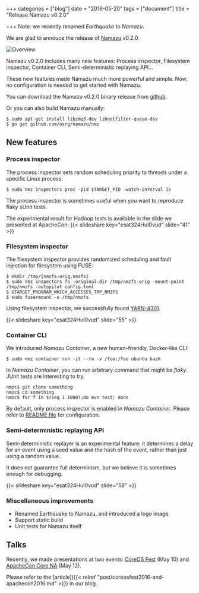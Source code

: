 +++
categories = ["blog"]
date = "2016-05-20"
tags = ["document"]
title = "Release Namazu v0.2.0"

+++
Note: we recently renamed _Earthquake_ to _Namazu_.

We are glad to annouce the release of [Namazu](https://github.com/osrg/namazu) v0.2.0.

![Overview](/namazu/images/namazu-v0.2.png)

Namazu v0.2.0 includes many new features: Process inspector, Filesystem inspector, Container CLI, Semi-deterministic replaying API...

These new features made Namazu much more powerful and simple.
Now, no configuration is needed to get started with Namazu.

You can download the Namazu v0.2.0 binary release from [github](https://github.com/osrg/namazu/releases/tag/v0.2.0).

Or you can also build Namazu manually:

    $ sudo apt-get install libzmq3-dev libnetfilter-queue-dev
    $ go get github.com/osrg/namazu/nmz

## New features
### Process inspector
The process inspector sets random scheduling priority to threads under a specific Linux process:

    $ sudo nmz inspectors proc -pid $TARGET_PID -watch-interval 1s

The process inspector is sometimes useful when you want to reproduce flaky xUnit tests.

The experimental result for Hadoop tests is available in the slide we presented at ApacheCon:
{{< slideshare key="esat324HuI0vud" slide="41" >}}

### Filesystem inspector

The filesystem inspector provides randomized scheduling and fault injection for filesystem using FUSE:

    $ mkdir /tmp/{nmzfs-orig,nmzfs}
    $ sudo nmz inspectors fs -original-dir /tmp/nmzfs-orig -mount-point /tmp/nmzfs -autopilot config.toml
	$ $TARGET_PROGRAM_WHICH_ACCESSES_TMP_NMZFS
	$ sudo fusermount -u /tmp/nmzfs

Using filesystem inspector, we successfully found [YARN-4301](https://issues.apache.org/jira/browse/YARN-4301).

{{< slideshare key="esat324HuI0vud" slide="55" >}}

### Container CLI

We introduced *Namazu Container*, a new human-friendly, Docker-like CLI:

    $ sudo nmz container run -it --rm -v /foo:/foo ubuntu bash

In *Namazu Container*, you can run arbitrary command that might be *flaky*.
JUnit tests are interesting to try.

    nmzc$ git clone something
    nmzc$ cd something
    nmzc$ for f in $(seq 1 1000);do mvn test; done


By default, only process inspector is enabled in *Namazu Container*.
Please refer to [README file](https://github.com/osrg/namazu/blob/master/README.md) for configuration.

### Semi-deterministic replaying API

Semi-deterministic replayer is an experimental feature:
it determines a delay for an event using a seed value and the hash of the event, rather than just using a random value.

It does not guarantee full determinism, but we believe it is sometimes enough for debugging.

{{< slideshare key="esat324HuI0vud" slide="58" >}}

### Miscellaneous improvements

 * Renamed Earthquake to Namazu, and introduced a logo image
 * Support static build
 * Unit tests for Namazu itself

## Talks
Recently, we made presentations at two events: [CoreOS Fest](http://sched.co/6Szb) (May 10) and [ApacheCon Core NA](http://sched.co/6OJU) (May 12).

Please refer to the [article]({{< relref "post/coreosfest2016-and-apachecon2016.md" >}}) in our blog.
